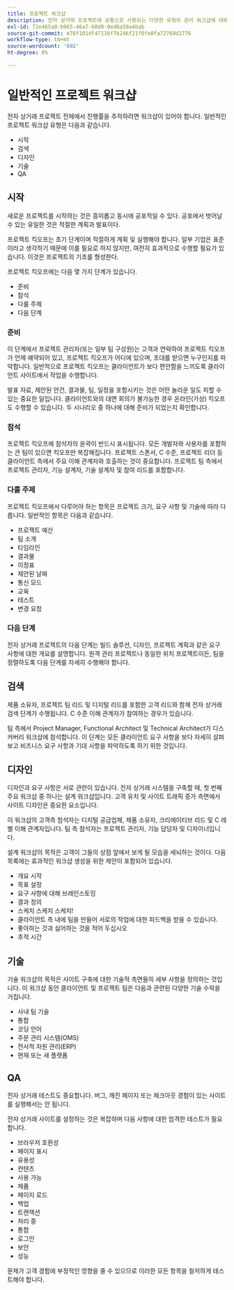 ```yaml
---
title: 프로젝트 워크샵
description: 전자 상거래 프로젝트에 공통으로 사용되는 다양한 유형의 관리 워크샵에 대해 알아봅니다.
exl-id: 72e465a0-b965-46a7-b0d0-0ed8a59a4bab
source-git-commit: e76f101df47116f7b246f21f0fe0fa72769d2776
workflow-type: tm+mt
source-wordcount: '692'
ht-degree: 0%

---
```


# 일반적인 프로젝트 워크샵

전자 상거래 프로젝트 전체에서 진행률을 추적하려면 워크샵이 있어야 합니다. 일반적인 프로젝트 워크샵 유형은 다음과 같습니다.

- 시작
- 검색
- 디자인
- 기술
- QA

## 시작

새로운 프로젝트를 시작하는 것은 흥미롭고 동시에 공포적일 수 있다. 공포에서 벗어날 수 있는 유일한 것은 적절한 계획과 발표이다.

프로젝트 킥오프는 초기 단계이며 적절하게 계획 및 실행해야 합니다. 일부 기업은 표준이라고 생각하기 때문에 이를 필요로 하지 않지만, 여전히 효과적으로 수행할 필요가 있습니다. 이것은 프로젝트의 기초를 형성한다.

프로젝트 킥오프에는 다음 몇 가지 단계가 있습니다.

- 준비
- 참석
- 다룰 주제
- 다음 단계

### 준비

이 단계에서 프로젝트 관리자(또는 일부 팀 구성원)는 고객과 연락하여 프로젝트 킥오프가 언제 예약되어 있고, 프로젝트 킥오프가 어디에 있으며, 초대를 받으면 누구인지를 파악합니다. 일반적으로 프로젝트 킥오프는 클라이언트가 보다 편안함을 느끼도록 클라이언트 사이트에서 작업을 수행합니다.

발표 자료, 제안된 안건, 결과물, 팀, 일정을 포함시키는 것은 어떤 놀라운 일도 피할 수 있는 중요한 일입니다. 클라이언트와의 대면 회의가 불가능한 경우 온라인(가상) 킥오프도 수행할 수 있습니다. 두 시나리오 중 하나에 대해 준비가 되었는지 확인합니다.

### 참석

프로젝트 킥오프에 참석자의 윤곽이 반드시 표시됩니다. 모든 개발자와 사용자를 포함하는 큰 팀이 있으면 킥오프만 복잡해집니다. 프로젝트 스폰서, C 수준, 프로젝트 리더 등 클라이언트 측에서 주요 이해 관계자와 호출하는 것이 중요합니다. 프로젝트 팀 측에서 프로젝트 관리자, 기능 설계자, 기술 설계자 및 참여 리드를 포함합니다.

### 다룰 주제

프로젝트 킥오프에서 다루어야 하는 항목은 프로젝트 크기, 요구 사항 및 기술에 따라 다릅니다. 일반적인 항목은 다음과 같습니다.

- 프로젝트 예산
- 팀 소개
- 타임라인
- 결과물
- 이정표
- 제안된 날짜
- 통신 모드
- 교육
- 테스트
- 변경 요청

### 다음 단계

전자 상거래 프로젝트의 다음 단계는 빌드 솔루션, 디자인, 프로젝트 계획과 같은 요구 사항에 대한 개요를 설명합니다. 원격 관리 프로젝트나 동일한 위치 프로젝트이든, 팀을 정렬하도록 다음 단계를 자세히 수행해야 합니다.

## 검색

제품 소유자, 프로젝트 팀 리드 및 디지털 리드를 포함한 고객 리드와 함께 전자 상거래 검색 단계가 수행됩니다. C 수준 이해 관계자가 참여하는 경우가 있습니다.

팀 측에서 Project Manager, Functional Architect 및 Technical Architect가 디스커버리 워크샵에 참석합니다. 이 단계는 모든 클라이언트 요구 사항을 보다 자세히 살펴보고 비즈니스 요구 사항과 기대 사항을 파악하도록 하기 위한 것입니다.

## 디자인

디자인과 요구 사항은 서로 관련이 있습니다. 전자 상거래 시스템을 구축할 때, 첫 번째 주요 워크샵 중 하나는 설계 워크샵입니다. 고객 유치 및 사이트 트래픽 증가 측면에서 사이트 디자인은 중요한 요소입니다.

이 워크샵의 고객측 참석자는 디지털 공급업체, 제품 소유자, 크리에이티브 리드 및 C 레벨 이해 관계자입니다. 팀 측 참석자는 프로젝트 관리자, 기능 담당자 및 디자이너입니다.

설계 워크샵의 목적은 고객이 그들의 상점 앞에서 보게 될 모습을 세뇌하는 것이다. 다음 목록에는 효과적인 워크샵 생성을 위한 제안이 포함되어 있습니다.

- 개요 시작
- 목표 설정
- 요구 사항에 대해 브레인스토밍
- 결과 정의
- 스케치 스케치 스케치!
- 클라이언트 측 내에 팀을 만들어 서로의 작업에 대한 피드백을 받을 수 있습니다.
- 좋아하는 것과 싫어하는 것을 적어 두십시오
- 추적 시간

## 기술

기술 워크샵의 목적은 사이트 구축에 대한 기술적 측면들의 세부 사항을 정의하는 것입니다. 이 워크샵 동안 클라이언트 및 프로젝트 팀은 다음과 관련된 다양한 기술 수락을 거칩니다.

- 사내 팀 기술
- 통합
- 코딩 언어
- 주문 관리 시스템(OMS)
- 전사적 자원 관리(ERP)
- 현재 또는 새 플랫폼

## QA

전자 상거래 테스트도 중요합니다. 버그, 깨진 페이지 또는 체크아웃 경험이 있는 사이트를 실행해서는 안 됩니다.

전자 상거래 사이트를 설정하는 것은 복잡하며 다음 사항에 대한 엄격한 테스트가 필요합니다.

- 브라우저 호환성
- 페이지 표시
- 유용성
- 컨텐츠
- 사용 가능
- 제품
- 페이지 로드
- 백업
- 트랜잭션
- 처리 중
- 통합
- 로그인
- 보안
- 성능

문제가 고객 경험에 부정적인 영향을 줄 수 있으므로 이러한 모든 항목을 철저하게 테스트해야 합니다.
